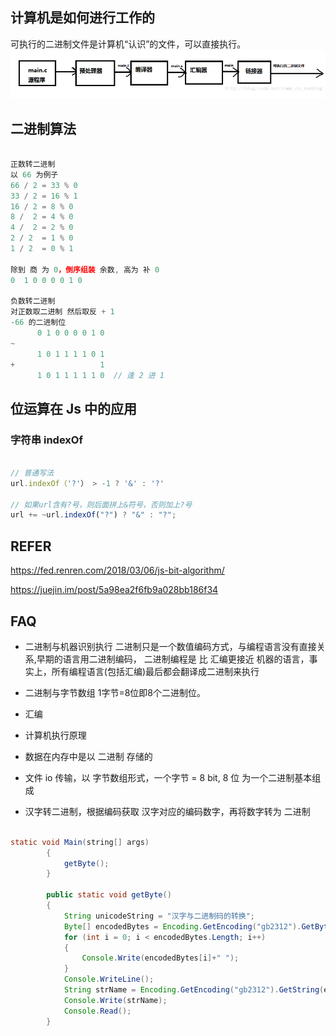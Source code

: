 

## 计算机是如何进行工作的
可执行的二进制文件是计算机“认识”的文件，可以直接执行。
![computer](imgs/computer1.png)

## 二进制算法

```js

正数转二进制
以 66 为例子
66 / 2 = 33 % 0
33 / 2 = 16 % 1
16 / 2 = 8 % 0
8 /  2 = 4 % 0
4 /  2 = 2 % 0
2 / 2  = 1 % 0
1 / 2  = 0 % 1

除到 商 为 0，倒序组装 余数, 高为 补 0
0  1 0 0 0 0 1 0

负数转二进制
对正数取二进制 然后取反 + 1
-66 的二进制位
      0 1 0 0 0 0 1 0
~     
      1 0 1 1 1 1 0 1
+                   1
      1 0 1 1 1 1 1 0  // 逢 2 进 1

```

## 位运算在 Js 中的应用

### 字符串 indexOf
```js

// 普通写法
url.indexOf（'?'） > -1 ? '&' : '?'

// 如果url含有?号，则后面拼上&符号，否则加上?号
url += ~url.indexOf("?") ? "&" : "?";
```



## REFER
https://fed.renren.com/2018/03/06/js-bit-algorithm/

https://juejin.im/post/5a98ea2f6fb9a028bb186f34


## FAQ
- 二进制与机器识别执行
二进制只是一个数值编码方式，与编程语言没有直接关系,早期的语言用二进制编码，
二进制编程是 比 汇编更接近 机器的语言，事实上，所有编程语言(包括汇编)最后都会翻译成二进制来执行

- 二进制与字节数组
1字节=8位即8个二进制位。

- 汇编
- 计算机执行原理
- 数据在内存中是以 二进制 存储的
- 文件 io 传输，以 字节数组形式，一个字节 = 8 bit, 8 位 为一个二进制基本组成
- 汉字转二进制，根据编码获取 汉字对应的编码数字，再将数字转为 二进制

```Java

static void Main(string[] args)
        {
            getByte();
        }

        public static void getByte()
        {
            String unicodeString = "汉字与二进制码的转换";
            Byte[] encodedBytes = Encoding.GetEncoding("gb2312").GetBytes(unicodeString);
            for (int i = 0; i < encodedBytes.Length; i++)
            {
                Console.Write(encodedBytes[i]+" ");
            }
            Console.WriteLine();
            String strName = Encoding.GetEncoding("gb2312").GetString(encodedBytes);
            Console.Write(strName);
            Console.Read();
        }
```
